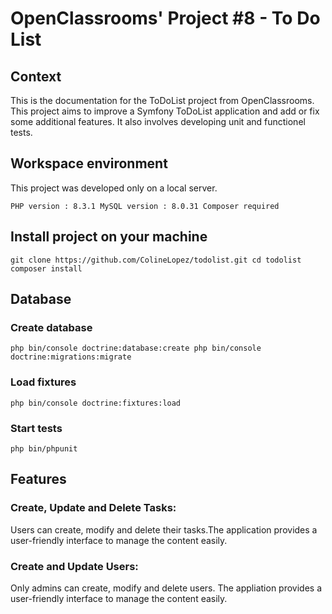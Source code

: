 # OpenClassrooms' Project #8 - To Do List

## Context 

This is the documentation for the ToDoList project from OpenClassrooms. This project aims to improve a Symfony ToDoList application and add or fix some additional features. It also involves developing unit and functionel tests.  

## Workspace environment

This project was developed only on a local server. 

`PHP version : 8.3.1
MySQL version : 8.0.31
Composer required`

## Install project on your machine

`git clone https://github.com/ColineLopez/todolist.git
cd todolist
composer install`

## Database

### Create database 

`php bin/console doctrine:database:create
php bin/console doctrine:migrations:migrate`

### Load fixtures 

`php bin/console doctrine:fixtures:load`

### Start tests

`php bin/phpunit`

## Features

### Create, Update and Delete Tasks:

Users can create, modify and delete their tasks.The application provides a user-friendly interface to manage the content easily. 

### Create and Update Users:

Only admins can create, modify and delete users. The appliation provides a user-friendly interface to manage the content easily.

